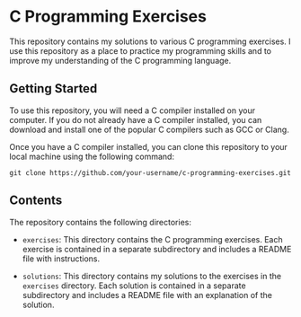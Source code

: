 # C Programming Exercises

This repository contains my solutions to various C programming exercises. I use this repository as a place to practice my programming skills and to improve my understanding of the C programming language.

## Getting Started

To use this repository, you will need a C compiler installed on your computer. If you do not already have a C compiler installed, you can download and install one of the popular C compilers such as GCC or Clang.

Once you have a C compiler installed, you can clone this repository to your local machine using the following command:

```
git clone https://github.com/your-username/c-programming-exercises.git
```

## Contents

The repository contains the following directories:

- `exercises`: This directory contains the C programming exercises. Each exercise is contained in a separate subdirectory and includes a README file with instructions.

- `solutions`: This directory contains my solutions to the exercises in the `exercises` directory. Each solution is contained in a separate subdirectory and includes a README file with an explanation of the solution.
